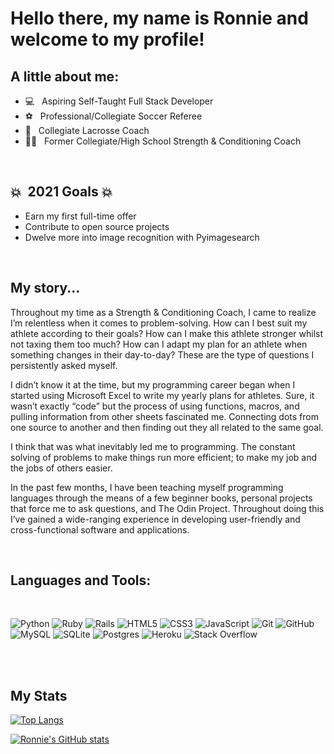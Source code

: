 # Hello there, my name is Ronnie and welcome to my profile!
## A little about me:
- :computer:&nbsp;&nbsp; Aspiring Self-Taught Full Stack Developer
- :soccer:&nbsp;&nbsp; Professional/Collegiate Soccer Referee
- :lacrosse:&nbsp;&nbsp; Collegiate Lacrosse Coach
- :weight_lifting_man:&nbsp;&nbsp; Former Collegiate/High School Strength & Conditioning Coach
<br>

## :boom: &nbsp;2021 Goals :boom:
- Earn my first full-time offer
- Contribute to open source projects
- Dwelve more into image recognition with Pyimagesearch
<br>

## My story...
<p>Throughout my time as a Strength & Conditioning Coach, I came to realize I’m relentless when it comes to problem-solving. How can I best suit my athlete according to their goals? How can I make this athlete stronger whilst not taxing them too much? How can I adapt my plan for an athlete when something changes in their day-to-day? These are the type of questions I persistently asked myself.

I didn’t know it at the time, but my programming career began when I started using Microsoft Excel to write my yearly plans for athletes. Sure, it wasn’t exactly “code” but the process of using functions, macros, and pulling information from other sheets fascinated me. Connecting dots from one source to another and then finding out they all related to the same goal.

I think that was what inevitably led me to programming. The constant solving of problems to make things run more efficient; to make my job and the jobs of others easier.

In the past few months, I have been teaching myself programming languages through the means of a few beginner books, personal projects that force me to ask questions, and The Odin Project. Throughout doing this I’ve gained a wide-ranging experience in developing user-friendly and cross-functional software and applications.</p>
<br>
## Languages and Tools:
<br>
<p aligh="middle">
  <img alt="Python" src="https://img.shields.io/badge/python%20-%2314354C.svg?&style=for-the-badge&logo=python&logoColor=white"/>
  <img alt="Ruby" src="https://img.shields.io/badge/ruby-%23CC342D.svg?&style=for-the-badge&logo=ruby&logoColor=white"/>
  <img alt="Rails" src="https://img.shields.io/badge/rails%20-%23CC0000.svg?&style=for-the-badge&logo=ruby-on-rails&logoColor=white"/>
  <img alt="HTML5" src="https://img.shields.io/badge/html5%20-%23E34F26.svg?&style=for-the-badge&logo=html5&logoColor=white"/>
  <img alt="CSS3" src="https://img.shields.io/badge/css3%20-%231572B6.svg?&style=for-the-badge&logo=css3&logoColor=white"/>
  <img alt="JavaScript" src="https://img.shields.io/badge/javascript%20-%23323330.svg?&style=for-the-badge&logo=javascript&logoColor=%23F7DF1E"/>
  <img alt="Git" src="https://img.shields.io/badge/git%20-%23F05033.svg?&style=for-the-badge&logo=git&logoColor=white"/>
  <img alt="GitHub" src="https://img.shields.io/badge/github%20-%23121011.svg?&style=for-the-badge&logo=github&logoColor=white"/>
  <img alt="MySQL" src="https://img.shields.io/badge/mysql-%2300f.svg?&style=for-the-badge&logo=mysql&logoColor=white"/>
  <img alt="SQLite" src ="https://img.shields.io/badge/sqlite-%2307405e.svg?&style=for-the-badge&logo=sqlite&logoColor=white"/>
  <img alt="Postgres" src ="https://img.shields.io/badge/postgres-%23316192.svg?&style=for-the-badge&logo=postgresql&logoColor=white"/>
  <img alt="Heroku" src="https://img.shields.io/badge/heroku%20-%23430098.svg?&style=for-the-badge&logo=heroku&logoColor=white"/>
  <img alt="Stack Overflow" src="https://img.shields.io/badge/-Stack%20overflow-FE7A16?style=for-the-badge&logo=stack-overflow&logoColor=white"/>
</p>

<br>
<br>

## My Stats


[![Top Langs](https://github-readme-stats.vercel.app/api/top-langs/?username=wayoh22&layout=compact&theme=radical)](https://github.com/anuraghazra/github-readme-stats)

[![Ronnie's GitHub stats](https://github-readme-stats.vercel.app/api?username=wayoh22&show_icons=true&theme=radical)](https://github.com//github-readme-stats)